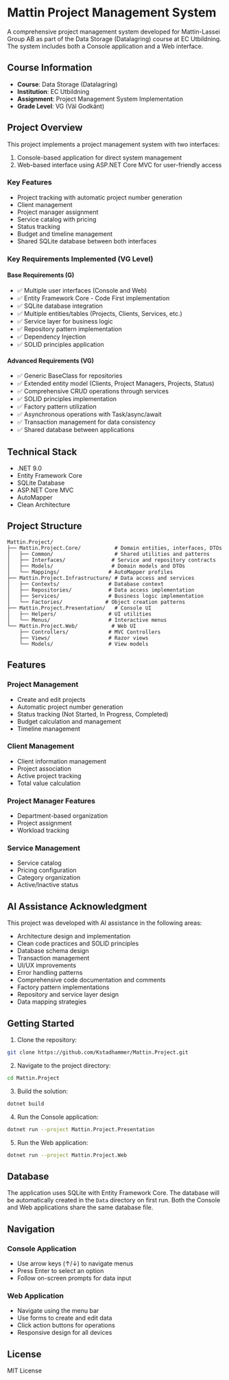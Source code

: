 # Mattin Project Management System

A comprehensive project management system developed for Mattin-Lassei Group AB as part of the Data Storage (Datalagring) course at EC Utbildning. The system includes both a Console application and a Web interface.

## Course Information
- **Course**: Data Storage (Datalagring)
- **Institution**: EC Utbildning
- **Assignment**: Project Management System Implementation
- **Grade Level**: VG (Väl Godkänt)

## Project Overview

This project implements a project management system with two interfaces:
1. Console-based application for direct system management
2. Web-based interface using ASP.NET Core MVC for user-friendly access

### Key Features
- Project tracking with automatic project number generation
- Client management
- Project manager assignment
- Service catalog with pricing
- Status tracking
- Budget and timeline management
- Shared SQLite database between both interfaces

### Key Requirements Implemented (VG Level)

#### Base Requirements (G)
- ✅ Multiple user interfaces (Console and Web)
- ✅ Entity Framework Core - Code First implementation
- ✅ SQLite database integration
- ✅ Multiple entities/tables (Projects, Clients, Services, etc.)
- ✅ Service layer for business logic
- ✅ Repository pattern implementation
- ✅ Dependency Injection
- ✅ SOLID principles application

#### Advanced Requirements (VG)
- ✅ Generic BaseClass for repositories
- ✅ Extended entity model (Clients, Project Managers, Projects, Status)
- ✅ Comprehensive CRUD operations through services
- ✅ SOLID principles implementation
- ✅ Factory pattern utilization
- ✅ Asynchronous operations with Task/async/await
- ✅ Transaction management for data consistency
- ✅ Shared database between applications

## Technical Stack

- .NET 9.0
- Entity Framework Core
- SQLite Database
- ASP.NET Core MVC
- AutoMapper
- Clean Architecture

## Project Structure

```
Mattin.Project/
├── Mattin.Project.Core/           # Domain entities, interfaces, DTOs
│   ├── Common/                    # Shared utilities and patterns
│   ├── Interfaces/               # Service and repository contracts
│   ├── Models/                   # Domain models and DTOs
│   └── Mappings/                # AutoMapper profiles
├── Mattin.Project.Infrastructure/ # Data access and services
│   ├── Contexts/                # Database context
│   ├── Repositories/            # Data access implementation
│   ├── Services/                # Business logic implementation
│   └── Factories/              # Object creation patterns
├── Mattin.Project.Presentation/   # Console UI
│   ├── Helpers/                 # UI utilities
│   └── Menus/                   # Interactive menus
└── Mattin.Project.Web/           # Web UI
    ├── Controllers/             # MVC Controllers
    ├── Views/                   # Razor views
    └── Models/                  # View models
```

## Features

### Project Management
- Create and edit projects
- Automatic project number generation
- Status tracking (Not Started, In Progress, Completed)
- Budget calculation and management
- Timeline management

### Client Management
- Client information management
- Project association
- Active project tracking
- Total value calculation

### Project Manager Features
- Department-based organization
- Project assignment
- Workload tracking

### Service Management
- Service catalog
- Pricing configuration
- Category organization
- Active/Inactive status

## AI Assistance Acknowledgment

This project was developed with AI assistance in the following areas:
- Architecture design and implementation
- Clean code practices and SOLID principles
- Database schema design
- Transaction management
- UI/UX improvements
- Error handling patterns
- Comprehensive code documentation and comments
- Factory pattern implementations
- Repository and service layer design
- Data mapping strategies

## Getting Started

1. Clone the repository:
```bash
git clone https://github.com/Kstadhammer/Mattin.Project.git
```

2. Navigate to the project directory:
```bash
cd Mattin.Project
```

3. Build the solution:
```bash
dotnet build
```

4. Run the Console application:
```bash
dotnet run --project Mattin.Project.Presentation
```

5. Run the Web application:
```bash
dotnet run --project Mattin.Project.Web
```

## Database

The application uses SQLite with Entity Framework Core. The database will be automatically created in the `Data` directory on first run. Both the Console and Web applications share the same database file.

## Navigation

### Console Application
- Use arrow keys (↑/↓) to navigate menus
- Press Enter to select an option
- Follow on-screen prompts for data input

### Web Application
- Navigate using the menu bar
- Use forms to create and edit data
- Click action buttons for operations
- Responsive design for all devices

## License

MIT License